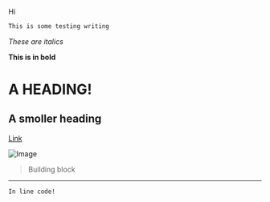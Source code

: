 Hi

```java
This is some testing writing
```

*These are italics*

**This is in bold** 

# A HEADING!

## A smoller heading

[Link](https://www.bing.com/ck/a?!&&p=12b5b1715f5b8bccJmltdHM9MTY3MzM5NTIwMCZpZ3VpZD0xZjQ1YzY4ZC0yYTAzLTYzZDYtMzc1Ny1kNDFiMmUwMzY1ZGYmaW5zaWQ9NTIwNA&ptn=3&hsh=3&fclid=1f45c68d-2a03-63d6-3757-d41b2e0365df&psq=link+loz+wiki&u=a1aHR0cHM6Ly96ZWxkYS5mYW5kb20uY29tL3dpa2kvTGluaw&ntb=1)

![Image](https://th.bing.com/th/id/OIP.fSJPcHZ9F_C4Sw0an778AgHaBl?pid=ImgDet&rs=1)

>Building block

***

`In line code!`
